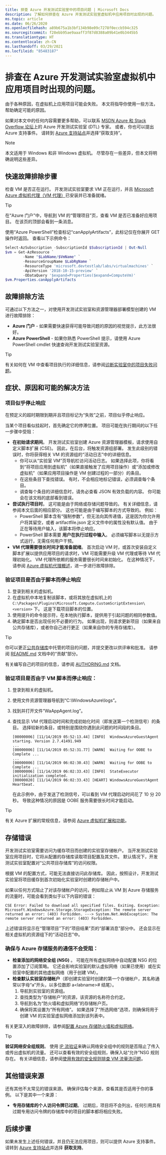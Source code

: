 ```yaml
---
title: 排查 Azure 开发测试实验室中的项目问题 | Microsoft Docs
description: 了解如何排查在 Azure 开发测试实验室虚拟机中应用项目时出现的问题。
ms.topic: article
ms.date: 06/26/2020
ms.openlocfilehash: a89b675a1b3bf134b98e09c7278f0eccb594c325
ms.sourcegitcommit: f28ebb95ae9aaaff3f87d8388a09b41e0b3445b5
ms.translationtype: HT
ms.contentlocale: zh-CN
ms.lasthandoff: 03/29/2021
ms.locfileid: "85483187"
---
```

# <a name="troubleshoot-issues-when-applying-artifacts-in-an-azure-devtest-labs-virtual-machine"></a>排查在 Azure 开发测试实验室虚拟机中应用项目时出现的问题。
由于各种原因，在虚拟机上应用项目可能会失败。 本文将指导你使用一些方法，帮助确定可能的原因。

如果对本文中的任何内容需要更多帮助，可以联系 [MSDN Azure 和 Stack Overflow 论坛](https://azure.microsoft.com/support/forums/)上的 Azure 开发测试实验室 (DTL) 专家。 或者，你也可以提出 Azure 支持事件。 请转到 [Azure 支持站点](https://azure.microsoft.com/support/options/)并选择“获取支持”。   

> [!NOTE]
> 本文适用于 Windows 和非 Windows 虚拟机。 尽管存在一些差异，但本文将明确说明这些差异。

## <a name="quick-troubleshooting-steps"></a>快速故障排除步骤
检查 VM 是否正在运行。 开发测试实验室要求 VM 正在运行，并且 [Microsoft Azure 虚拟机代理（VM 代理）](../virtual-machines/extensions/agent-windows.md)已安装并已准备就绪。

> [!TIP]
> 在“Azure 门户”中，导航到 VM 的“管理项目”页，查看 VM 是否已准备好应用项目。 在该页的顶部会看到一条消息。 
> 
> 使用“Azure PowerShell”检查标记“canApplyArtifacts”，此标记仅在你展开 GET 操作时返回。 查看以下示例命令：

```powershell
Select-AzSubscription -SubscriptionId $SubscriptionId | Out-Null
$vm = Get-AzResource `
        -Name "$LabName/$VmName" `
        -ResourceGroupName $LabRgName `
        -ResourceType 'microsoft.devtestlab/labs/virtualmachines' `
        -ApiVersion '2018-10-15-preview' `
        -ODataQuery '$expand=Properties($expand=ComputeVm)'
$vm.Properties.canApplyArtifacts
```

## <a name="ways-to-troubleshoot"></a>故障排除方法 
可通过以下方法之一，对使用开发测试实验室和资源管理器部署模型创建的 VM 进行故障排除：

- **Azure 门户** - 如果需要快速获得可能导致问题的原因的视觉提示，此方法很好。
- **Azure PowerShell** - 如果你熟悉 PowerShell 提示，请使用 Azure PowerShell cmdlet 快速查询开发测试实验室资源。

> [!TIP]
> 有关如何在 VM 中查看项目执行的详细信息，请参阅[诊断实验室中的项目失败问题](devtest-lab-troubleshoot-artifact-failure.md)。

## <a name="symptoms-causes-and-potential-resolutions"></a>症状、原因和可能的解决方法 

### <a name="artifact-appears-to-stop-responding"></a>项目似乎停止响应

在预定义的超时期限到期并且项目标记为“失败”之前，项目似乎停止响应。

当某个项目看似挂起时，首先确定它的停滞位置。 项目可能在执行期间的以下任一步骤中受阻：

- **在初始请求期间**。 开发测试实验室创建 Azure 资源管理器模板，请求使用自定义脚本扩展 (CSE)。 因此，在后台，将触发资源组部署。 发生此级别的错误时，你将获得相关 VM 的资源组的“活动日志”中的详细信息。  
    - 你可以从“实验室 VM”页导航栏访问活动日志。 如果选择此项，你将看到“将项目应用到虚拟机”（如果直接触发了应用项目操作）或“添加或修改虚拟机”（如果应用项目操作是 VM 创建过程的一部分）的条目。
    - 在这些条目下查找错误。 有时，不会相应地标记错误，必须调查每个条目。
    - 调查每个条目的详细信息时，请务必查看 JSON 有效负载的内容。 你可能会在该文档的底部看到错误。
- **尝试执行项目时**。 这可能是由于网络或存储问题导致的。 有关详细信息，请参阅本文后面的相应部分。 这也可能是由于编写脚本的方式导致的。 例如：
    - PowerShell 脚本含有“强制参数”，但无法向其传递值，这是因为你允许用户将其留空，或者 artifactfile.json 定义文件中的属性没有默认值。 由于正在等待用户输入，该脚本将停止响应。
    - PowerShell 脚本需要 **用户在执行过程中输入**。 必须编写脚本以无提示方式运行，无需任何用户干预。
- **VM 代理需要很长时间才能准备就绪**。 首次启动 VM 时，或首次安装自定义脚本扩展以提供应用项目的请求时，VM 可能需要升级 VM 代理或等待 VM 代理初始化。 VM 代理所依赖的服务需要很长时间来初始化。 在这种情况下，请参阅 [Azure 虚拟机代理概述](../virtual-machines/extensions/agent-windows.md)，进一步进行故障排除。

### <a name="to-verify-if-the-artifact-appears-to-stop-responding-because-of-the-script"></a>验证项目是否由于脚本而停止响应

1. 登录到相关的虚拟机。
2. 在虚拟机中本地复制该脚本，或将其放在虚拟机上的 `C:\Packages\Plugins\Microsoft.Compute.CustomScriptExtension\<version>` 下。 这是下载项目脚本的位置。
3. 使用提升的命令提示符，在本地执行脚本，提供用于引起问题的相同参数值。
4. 确定脚本是否出现任何不必要的行为。 如果出现，则请求更新项目（如果来自公共存储库），或者你自己进行更正（如果来自你的专用存储库）。

> [!TIP]
> 你可以更正[公共存储库](https://github.com/Azure/azure-devtestlab)中托管的项目的问题，并提交更改以供评审和批准。 请参阅 [README.md](https://github.com/Azure/azure-devtestlab/blob/master/Artifacts/README.md) 文档中的“贡献”部分。
> 
> 有关编写自己的项目的信息，请参阅 [AUTHORING.md](https://github.com/Azure/azure-devtestlab/blob/master/Artifacts/AUTHORING.md) 文档。

### <a name="to-verify-if-the-artifact-appears-to-stop-responding-because-of-the-vm-agent"></a>验证项目是否由于 VM 脚本而停止响应：
1. 登录到相关的虚拟机。
2. 使用文件资源管理器导航到“C:\WindowsAzure\logs”。
3. 找到并打开文件“WaAppAgent.log”。
4. 查找显示 VM 代理启动时间和完成初始化时间（即发送第一个检测信号）的条目。 选择较新的条目，或特别是围绕你遇到此问题的时间段的条目。

    ```
    [00000006] [11/14/2019 05:52:13.44] [INFO]  WindowsAzureGuestAgent starting. Version 2.7.41491.949
    ...
    [00000006] [11/14/2019 05:52:31.77] [WARN]  Waiting for OOBE to Complete ...
    ...
    [00000006] [11/14/2019 06:02:30.43] [WARN]  Waiting for OOBE to Complete ...
    [00000006] [11/14/2019 06:02:33.43] [INFO]  StateExecutor initialization completed.
    [00000020] [11/14/2019 06:02:33.43] [HEART] WindowsAzureGuestAgent Heartbeat.
    ```
    在此示例中，由于发送了检测信号，可以看到 VM 代理启动时间花了 10 分 20 秒。 导致这种情况的原因是 OOBE 服务需要很长时间才能启动。

> [!TIP]
> 有关 Azure 扩展的常规信息，请参阅 [Azure 虚拟机扩展和功能](../virtual-machines/extensions/overview.md)。

## <a name="storage-errors"></a>存储错误
开发测试实验室需要访问为缓存项目而创建的实验室存储帐户。 当开发测试实验室应用项目时，它将从配置的存储库读取项目配置及其文件。 默认情况下，开发测试实验室配置对“公共项目存储库”的访问权限。

根据 VM 的配置方式，可能无法直接访问此存储库。 因此，按照设计，开发测试实验室将项目缓存到首次初始化实验室时创建的存储帐户中。

如果以任何方式阻止了对该存储帐户的访问，例如阻止从 VM 到 Azure 存储服务的流量时，可能会看到类似于以下内容的错误：

```shell
CSE Error: Failed to download all specified files. Exiting. Exception: Microsoft.WindowsAzure.Storage.StorageException: The remote server returned an error: (403) Forbidden. ---> System.Net.WebException: The remote server returned an error: (403) Forbidden.
```

上述错误将显示在“管理项目”下的“项目结果”页的“部署消息”部分中。 还会显示在相关虚拟机的资源组下的“活动日志”中。

### <a name="to-ensure-communication-to-the-azure-storage-service-isnt-being-blocked"></a>确保与 Azure 存储服务的通信不会受阻：

- **检查添加的网络安全组 (NSG)** 。 可能在所有虚拟网络中自动配置 NSG 的位置添加了订阅策略。 它还会影响实验室的默认虚拟网络（如果已使用）或在实验室中配置的其他虚拟网络（用于创建 VM）。
- **检查默认实验室存储帐户**（即创建实验室时创建的第一个存储帐户，其名称通常以字母“a”开头，以多位数即 a\<labname\># 结尾）。
    1. 导航到实验室的资源组。
    2. 查找类型为“存储帐户”的资源，该资源的名称符合约定。
    3. 导航到名为“防火墙和虚拟网络”的存储帐户页。
    4. 确保将其设置为“所有网络”。 如果选择了“所选网络”选项，则确保将用于创建 VM 的实验室虚拟网络添加到该列表中。

有关更深入的故障排除，请参阅[配置 Azure 存储防火墙和虚拟网络](../storage/common/storage-network-security.md)。

> [!TIP]
> **验证网络安全组规则**。 使用 [IP 流验证](../network-watcher/diagnose-vm-network-traffic-filtering-problem.md#use-ip-flow-verify)来确认网络安全组中的规则是否阻止了传入或传出虚拟机的流量。 还可以查看有效的安全组规则，确保入站“允许”NSG 规则存在。 有关详细信息，请参阅[使用有效的安全规则排查 VM 流量流问题](../virtual-network/diagnose-network-traffic-filter-problem.md)。

## <a name="other-sources-of-error"></a>其他错误来源
还有其他不太常见的错误来源。 确保评估每个来源，查看其是否适用于你的事例。 以下是其中一个来源： 

- **专用存储库的个人访问令牌已过期**。 过期后，项目将不会列出，任何引用具有过期专用访问令牌的存储库中的项目的脚本都将相应失败。

## <a name="next-steps"></a>后续步骤
如果未发生上述任何错误，并且仍无法应用项目，则可以提供 Azure 支持事件。 请转到 [Azure 支持站点](https://azure.microsoft.com/support/options/)并选择 **获取支持**。

